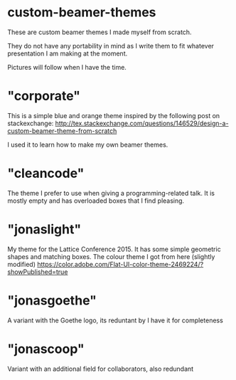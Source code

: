# custom-beamer-themes
These are custom beamer themes I made myself from scratch.

They do not have any portability in mind as I write them to fit whatever presentation I am making at the moment.

Pictures will follow when I have the time.

# "corporate"
This is a simple blue and orange theme inspired by the following post on stackexchange:
http://tex.stackexchange.com/questions/146529/design-a-custom-beamer-theme-from-scratch

I used it to learn how to make my own beamer themes.

# "cleancode"
The theme I prefer to use when giving a programming-related talk. It is mostly empty and has overloaded
boxes that I find pleasing.

# "jonaslight"
My theme for the Lattice Conference 2015. It has some simple geometric shapes and matching boxes.
The colour theme I got from here (slightly modified)
https://color.adobe.com/Flat-UI-color-theme-2469224/?showPublished=true

# "jonasgoethe"
A variant with the Goethe logo, its reduntant by I have it for completeness

# "jonascoop"
Variant with an additional field for collaborators, also redundant
